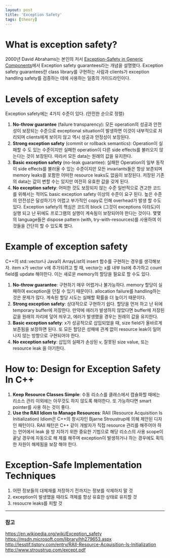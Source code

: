 ```yaml
---
layout: post
title: 'Exception Safety'
tags: [theory]
---
```


# What is exception safety?
2000년 David Abrahams는 본인의 저서 [Exception-Safety in Generic Components](https://www.boost.org/community/exception_safety.html)에서 Exception safety guarantees라는 개념을 설명했다. Exception safety guarantees란 class library를 구현하는 사람과 clients가 exception handling safety를 검증하는 데에 사용하는 일종의 가이드라인이다.

# Levels of exception safety
Exception safety에는 4가지 수준이 있다. (안전한 순으로 정렬)

1. **No-throw guarantee** (failure transparency): 모든 operation의 성공과 안전성이 보장되는 수준으로 exceptional situation이 발생하면 이것이 내부적으로 처리되며 clients에게 보이지 않고 역시 성공과 안정성이 보장된다.
2. **Strong exception safety** (commit or rollback semantics): Operation이 실패할 수 도 있는 수준이지만 실패한 operation이 다른 side effects를 불러오지 않는다는 것이 보장된다. 따라서 모든 data는 원래의 값을 유지한다.
3. **Basic exception safety** (no-leak guarantee): 실패한 Operation의 일부 동작이 side effects를 불러올 수 있는 수준이지만 모든 invariants들은 항상 보존되며 memory leaks를 포함한 어떠한 resource leaks도 없음이 보장된다. 저장된 기존의 data는 값이 변할 수는 있지만 여전히 유효한 값을 갖게 된다.
4. **No exception safety**: 어떠한 것도 보장되지 않는 수준
일반적으로 견고한 코드를 위해서는 적어도 basic exception safety 이상의 수준이 요구 된다. 높은 수준의 안전성은 달성하기가 어렵고 부가적인 copy로 인해 overhead가 발생 할 수도 있다. Exception safety의 핵심은 코드의 block (그것이 exceptions 이라도)이 실행 되고 난 뒤에도 프로그램의 실행이 계속됨이 보장되어야 한다는 것이다. 몇몇의 language들은 dispose pattern (with, try-with-resources)를 사용하여 이것들을 간단히 할 수 있도록 했다.

# Example of exception safety
C++의 std::vector나 Java의 ArrayList의 insert 함수를 구현하는 경우를 생각해보자. item x가 vector v에 추가되려고 할 때, vector는 x를 내부 list에 추가하고 count field를 update 해야한다. 이는 새로운 memory의 할당을 필요로 할 수도 있다.

1. **No-throw guarantee**: 구현하기 매우 어렵거나 불가능하다. memory 할당이 실패하여 exception을 던질 수 있기 때문이다. allocation failure를 handling하는 것은 문제가 많다. 계속된 할당 시도는 실패할 확률을 더 높이기 때문이다.
2. **Strong exception safety**: 상대적으로 구현하기 쉽다. 할당을 먼저 하고 난 뒤에 temporary buffer에 저장한다. 만약에 에러가 발생하지 않았다면 buffer에 저장된 값을 원래의 자리에 덮어 씌우고, 에러가 발생했을 경우는 원래의 값을 유지한다.
3. **Basic exception safety**: x가 성공적으로 삽입되었을 때, size field가 올바르게 보존됨을 보장하면 된다. 또 모든 할당은 성패에 관계 없이 resource leak이 일어나지 않는 방향으로 구현되어야 한다.
4. **No exception safety**: 삽입의 실패가 손상된 v, 잘못된 size value, 또는 resource leak 을 야기한다.

# How to: Design for Exception Safety In C++

1. **Keep Resource Classes Simple**: 수동 리소스를 클래스에서 캡슐화할 때에는 리소스 관리 이외에는 아무것도 하지 않도록 해야한다. 또 가능하다면 smart pointer를 사용 하는 것이 좋다.
2. **Use the RAII Idiom to Manage Resources**: RAII (Resource Acquisition Is Initialization) Idiom은 C++의 창시자인 Bjarne Stroustrup에 의해 제안된 디자인 패턴이다. RAII 패턴은 C++ 같이 개발자가 직접 resource 관리를 해주어야 하는 언어에서 leak 을 방 지하기 위한 중요한 기법으로 해당 리소스의 사용 scope이 끝날 경우에 자동으로 해 제를 해주며 exception이 발생하거나 하는 경우에도 획득한 자원이 해제됨을 보장 해야 한다.

# Exception-Safe Implementation Techniques

1. 어떤 정보들의 대체재를 저장하기 전까지는 정보를 삭제하지 말 것
2. exception이 발생했을 때라도 객체를 항상 유효한 상태로 유지할 것
3. resoucre leaks를 피할 것

---

### 참고
https://en.wikipedia.org/wiki/Exception_safety<br>
https://msdn.microsoft.com/library/hh279653.aspx<br>
http://lesstif.tistory.com/entry/RAII-Resource-Acquisition-Is-Initialization<br>
http://www.stroustrup.com/except.pdf